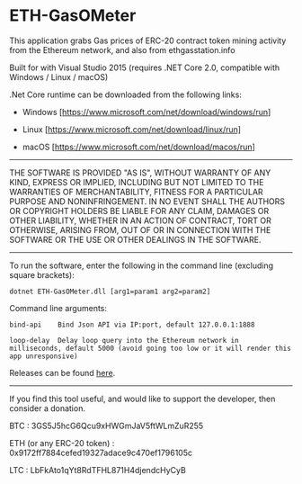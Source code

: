 # ETH-GasOMeter

This application grabs Gas prices of ERC-20 contract token mining activity from the Ethereum network, and also from ethgasstation.info

Built for with Visual Studio 2015 (requires .NET Core 2.0, compatible with Windows / Linux / macOS)

.Net Core runtime can be downloaded from the following links:

- Windows [https://www.microsoft.com/net/download/windows/run]

- Linux [https://www.microsoft.com/net/download/linux/run]

- macOS [https://www.microsoft.com/net/download/macos/run]

--------------------------------------------------------------------

THE SOFTWARE IS PROVIDED "AS IS", WITHOUT WARRANTY OF ANY KIND, EXPRESS OR
IMPLIED, INCLUDING BUT NOT LIMITED TO THE WARRANTIES OF MERCHANTABILITY, FITNESS
FOR A PARTICULAR PURPOSE AND NONINFRINGEMENT. IN NO EVENT SHALL THE AUTHORS OR
COPYRIGHT HOLDERS BE LIABLE FOR ANY CLAIM, DAMAGES OR OTHER LIABILITY, WHETHER
IN AN ACTION OF CONTRACT, TORT OR OTHERWISE, ARISING FROM, OUT OF OR IN
CONNECTION WITH THE SOFTWARE OR THE USE OR OTHER DEALINGS IN THE SOFTWARE.

--------------------------------------------------------------------

To run the software, enter the following in the command line (excluding square brackets):

	dotnet ETH-GasOMeter.dll [arg1=param1 arg2=param2]

Command line arguments:

	bind-api	Bind Json API via IP:port, default 127.0.0.1:1888
	
	loop-delay	Delay loop query into the Ethereum network in milliseconds, default 5000 (avoid going too low or it will render this app unresponsive)

Releases can be found [here](https://github.com/lwYeo/ETH-GasOMeter/releases).

--------------------------------------------------------------------

If you find this tool useful, and would like to support the developer, then consider a donation.

BTC						:	3GS5J5hcG6Qcu9xHWGmJaV5ftWLmZuR255

ETH (or any ERC-20 token)	:	0x9172ff7884cefed19327adace9c470ef1796105c

LTC						:	LbFkAto1qYt8RdTFHL871H4djendcHyCyB
